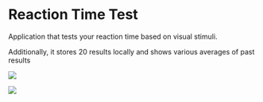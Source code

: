 # Reaction Time Test

Application that tests your reaction time based on visual stimuli.

Additionally, it stores 20 results locally and shows various averages of past results

![](https://i.imgur.com/wmcwAba.gif)

![](https://i.imgur.com/HFmry8z.png)
